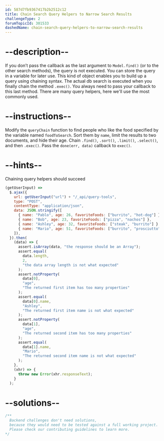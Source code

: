 ```yaml
---
id: 587d7fb9367417b2b2512c12
title: Chain Search Query Helpers to Narrow Search Results
challengeType: 2
forumTopicId: 301533
dashedName: chain-search-query-helpers-to-narrow-search-results
---
```


# --description--

If you don’t pass the callback as the last argument to `Model.find()` (or to the other search methods), the query is not executed. You can store the query in a variable for later use. This kind of object enables you to build up a query using chaining syntax. The actual db search is executed when you finally chain the method `.exec()`. You always need to pass your callback to this last method. There are many query helpers, here we'll use the most commonly used.

# --instructions--

Modify the `queryChain` function to find people who like the food specified by the variable named `foodToSearch`. Sort them by `name`, limit the results to two documents, and hide their age. Chain `.find()`, `.sort()`, `.limit()`, `.select()`, and then `.exec()`. Pass the `done(err, data)` callback to `exec()`.

# --hints--

Chaining query helpers should succeed

```js
(getUserInput) =>
  $.ajax({
    url: getUserInput("url") + "/_api/query-tools",
    type: "POST",
    contentType: "application/json",
    data: JSON.stringify([
      { name: "Pablo", age: 26, favoriteFoods: ["burrito", "hot-dog"] },
      { name: "Bob", age: 23, favoriteFoods: ["pizza", "nachos"] },
      { name: "Ashley", age: 32, favoriteFoods: ["steak", "burrito"] },
      { name: "Mario", age: 51, favoriteFoods: ["burrito", "prosciutto"] },
    ]),
  }).then(
    (data) => {
      assert.isArray(data, "the response should be an Array");
      assert.equal(
        data.length,
        2,
        "the data array length is not what expected"
      );
      assert.notProperty(
        data[0],
        "age",
        "The returned first item has too many properties"
      );
      assert.equal(
        data[0].name,
        "Ashley",
        "The returned first item name is not what expected"
      );
      assert.notProperty(
        data[1],
        "age",
        "The returned second item has too many properties"
      );
      assert.equal(
        data[1].name,
        "Mario",
        "The returned second item name is not what expected"
      );
    },
    (xhr) => {
      throw new Error(xhr.responseText);
    }
  );
```

# --solutions--

```js
/**
  Backend challenges don't need solutions, 
  because they would need to be tested against a full working project. 
  Please check our contributing guidelines to learn more.
*/
```
